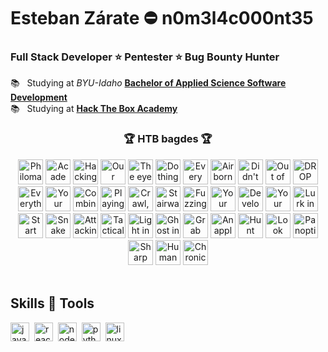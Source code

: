 # Esteban Zárate ⛔ n0m3l4c000nt35

### Full Stack Developer ⭐ Pentester ⭐ Bug Bounty Hunter

📚 &nbsp; Studying at *BYU-Idaho* **[Bachelor of Applied Science Software Development](https://www.byupathway.edu/bachelors-degree/software-development)**<br />
📚 &nbsp; Studying at **[Hack The Box Academy](https://academy.hackthebox.com/)**<br />

<h3 align=center>🏆 HTB bagdes 🏆</h3>

<div align=center>
  <a href="https://academy.hackthebox.com/achievement/badge/978c7e2f-c408-11ed-acfc-bea50ffe6cb4"><img src="https://academy.hackthebox.com/storage/badges/philomath.png" alt="Philomath" width="40" height="40" title="Learning Process"/></a>
  <a href="https://academy.hackthebox.com/achievement/badge/a138b835-c408-11ed-acfc-bea50ffe6cb4"><img src="https://academy.hackthebox.com/storage/badges/academician.png" alt="Academician" width="40" height="40" title="Intro to Academy"/></a>
  <a href="https://academy.hackthebox.com/achievement/badge/e9bbb9e4-01c0-11ef-b18d-bea50ffe6cb4"><img src="https://academy.hackthebox.com/storage/badges/hacking-in-the-wild.png" alt="Hacking in the wild" width="40" height="40" title="Hacking WordPress"/></a>
  <a href="https://academy.hackthebox.com/achievement/badge/e7d0adc7-9403-11ee-bfb6-bea50ffe6cb4"><img src="https://academy.hackthebox.com/storage/badges/our-favorite-seabird.png" alt="Our favorite seabird" width="40" height="40" title="Linux Fundamentals"/></a>
  <a href="https://academy.hackthebox.com/achievement/badge/a90f78ec-c408-11ed-acfc-bea50ffe6cb4"><img src="https://academy.hackthebox.com/storage/badges/the-eye-that-sees-all.png" alt="The eye that sees all" width="40" height="40" title="Network Enumeration with Nmap"/></a>
  <a href="https://academy.hackthebox.com/achievement/badge/3ae24398-e6d8-11ee-b18d-bea50ffe6cb4"><img src="https://academy.hackthebox.com/storage/badges/do-things-the-traditional-way.png" alt="Do things the traditional way" width="40" height="40" title="Introduction to Bash Scripting"/></a>
  <a href="https://academy.hackthebox.com/achievement/badge/40d90a50-a111-11ee-bfb6-bea50ffe6cb4"><img src="https://academy.hackthebox.com/storage/badges/every-road-leads-back-to-root.png" alt="Every road leads back to root" width="40" height="40" title="File Inclusion"/></a>
  <a href="https://academy.hackthebox.com/achievement/badge/b1da3886-a658-11ee-bfb6-bea50ffe6cb4"><img src="https://academy.hackthebox.com/storage/badges/airborne-delivery.png" alt="Airborne delivery" width="40" height="40" title="File Transfers"/></a>
  <a href="https://academy.hackthebox.com/achievement/badge/af6d9da9-f061-11ee-b18d-bea50ffe6cb4"><img src="https://academy.hackthebox.com/storage/badges/didnt-know-a-python-can-do-that.png" alt="Didn't know a python can do that" width="40" height="40" title="DNS Enumeration Using Python"/></a>
  <a href="https://academy.hackthebox.com/achievement/badge/3653e754-a7a6-11ee-bfb6-bea50ffe6cb4"><img src="https://academy.hackthebox.com/storage/badges/out-of-bounds.png" alt="Out of bounds" width="40" height="40" title="Stack-Based Buffer Overflows on Linux x86"/></a>
  <a href="https://academy.hackthebox.com/achievement/badge/1817541c-9bc1-11ee-bfb6-bea50ffe6cb4"><img src="https://academy.hackthebox.com/storage/badges/drop-your-weapon.png" alt="DROP your weapon" width="40" height="40" title="SQL Injection Fundamentals"/></a>
  <a href="https://academy.hackthebox.com/achievement/badge/e23b46aa-955b-11ee-bfb6-bea50ffe6cb4"><img src="https://academy.hackthebox.com/storage/badges/everything-is-connected.png" alt="Everything is connected" width="40" height="40" title="Introduction to Networking"/></a>
  <a href="https://academy.hackthebox.com/achievement/badge/aec5cf1a-c408-11ed-acfc-bea50ffe6cb4"><img src="https://academy.hackthebox.com/storage/badges/your-request-is-my-demand.png" alt="Your request is my demand" width="40" height="40" title="Web Requests"/></a>
  <a href="https://academy.hackthebox.com/achievement/badge/5cf10c64-9663-11ee-bfb6-bea50ffe6cb4"><img src="https://academy.hackthebox.com/storage/badges/combine-the-modules.png" alt="Combine the modules" width="40" height="40" title="Using the Metasploit Framework"/></a>
  <a href="https://academy.hackthebox.com/achievement/badge/b1bf9f58-c408-11ed-acfc-bea50ffe6cb4"><img src="https://academy.hackthebox.com/storage/badges/playing-with-the-mess.png" alt="Playing with the mess" width="40" height="40" title="JavaScript Deobfuscation"/></a>
  <a href="https://academy.hackthebox.com/achievement/badge/b29f4dc2-c408-11ed-acfc-bea50ffe6cb4"><img src="https://academy.hackthebox.com/storage/badges/crawl-walk-run.png" alt="Crawl, walk, run" width="40" height="40" title="Windows Fundamentals"/></a>
  <a href="https://academy.hackthebox.com/achievement/badge/722cb9fb-1c5c-11ef-b18d-bea50ffe6cb4"><img src="https://academy.hackthebox.com/storage/badges/stairway-to-heaven.png" alt="Stairway to Heaven" width="40" height="40" title="Linux Privilege Escalation"/></a>
  <a href="https://academy.hackthebox.com/achievement/badge/6934aa40-9eab-11ee-bfb6-bea50ffe6cb4"><img src="https://academy.hackthebox.com/storage/badges/fuzzing-is-power.png" alt="Fuzzing is power" width="40" height="40" title="Attacking Web Applications with Ffuf"/></a>
  <a href="https://academy.hackthebox.com/achievement/badge/b4002d4d-c408-11ed-acfc-bea50ffe6cb4"><img src="https://academy.hackthebox.com/storage/badges/your-white-belt-training-begins.png" alt="Your white belt training begins" width="40" height="40" title="Introduction to Active Directory"/></a>
  <a href="https://academy.hackthebox.com/achievement/badge/b54141c3-c408-11ed-acfc-bea50ffe6cb4"><img src="https://academy.hackthebox.com/storage/badges/developer.png" alt="Developer" width="40" height="40" title="Introduction to Web Applications"/></a>
  <a href="https://academy.hackthebox.com/achievement/badge/b71a591c-c408-11ed-acfc-bea50ffe6cb4"><img src="https://academy.hackthebox.com/storage/badges/your-first-battle.png" alt="Your first battle" width="40" height="40" title="Getting Started"/></a>
  <a href="https://academy.hackthebox.com/achievement/badge/9884c698-ac4e-11ee-bfb6-bea50ffe6cb4"><img src="https://academy.hackthebox.com/storage/badges/your-first-battle.png" alt="Lurk in the packets" width="40" height="40" title="Intro to Network Traffic Analysis"/></a>
  <a href="https://academy.hackthebox.com/achievement/badge/b982390b-c408-11ed-acfc-bea50ffe6cb4"><img src="https://academy.hackthebox.com/storage/badges/start-building-your-arsenal.png" alt="Start building your arsenal" width="40" height="40" title="Setting Up"/></a>
  <a href="https://academy.hackthebox.com/achievement/badge/7da20aab-e0b7-11ee-b18d-bea50ffe6cb4"><img src="https://academy.hackthebox.com/storage/badges/snake-charmer.png" alt="Snake Charmer" width="40" height="40" title="Introduction to Python 3"/></a>
  <a href="https://academy.hackthebox.com/achievement/badge/31546468-d755-11ee-891c-bea50ffe6cb4"><img src="https://academy.hackthebox.com/storage/badges/attacking-the-registers.png" alt="Attacking the registers" width="40" height="40" title="Stack-Based Buffer Overflows on Windows x86"/></a>
  <a href="https://academy.hackthebox.com/achievement/badge/a257617d-f910-11ed-acfc-bea50ffe6cb4"><img src="https://academy.hackthebox.com/storage/badges/tactical.png" alt="Tactical" width="40" height="40" title="Penetration Testing Process"/></a>
  <a href="https://academy.hackthebox.com/achievement/badge/122cc591-9e02-11ee-bfb6-bea50ffe6cb4"><img src="https://academy.hackthebox.com/storage/badges/light-in-the-dark.png" alt="Light in the dark" width="40" height="40" title="Vulnerability Assessment"/></a>
  <a href="https://academy.hackthebox.com/achievement/badge/db8219a6-f2c5-11ee-b18d-bea50ffe6cb4"><img src="https://academy.hackthebox.com/storage/badges/ghost-in-the-shell.png" alt="Ghost in the shell" width="40" height="40" title="Shells & Payloads"/></a>
  <a href="https://academy.hackthebox.com/achievement/badge/9b227a1b-ff82-11ee-b18d-bea50ffe6cb4"><img src="https://academy.hackthebox.com/storage/badges/grab-the-keys-and-move-laterally.png" alt="Grab the keys and move laterally" width="40" height="40" title="Password Attacks"/></a>
  <a href="https://academy.hackthebox.com/achievement/badge/97720d82-d806-11ee-891c-bea50ffe6cb4"><img src="https://academy.hackthebox.com/storage/badges/an-apple-a-day.png" alt="An apple a day..." width="40" height="40" title="MacOS Fundamentals"/></a>
  <a href="https://academy.hackthebox.com/achievement/badge/f1daafdc-ee33-11ee-b18d-bea50ffe6cb4"><img src="https://academy.hackthebox.com/storage/badges/hunt-the-bug.png" alt="Hunt the bug" width="40" height="40" title="Bug Bounty Hunting Process"/></a>
  <a href="https://academy.hackthebox.com/achievement/badge/4f0dc6ac-eeb8-11ee-b18d-bea50ffe6cb4"><img src="https://academy.hackthebox.com/storage/badges/look-ma-no-mouse.png" alt="Look ma, no mouse!" width="40" height="40" title="Introduction to Windows Command Line"/></a>
  <a href="https://academy.hackthebox.com/achievement/badge/c13772fd-ee32-11ee-b18d-bea50ffe6cb4"><img src="https://academy.hackthebox.com/storage/badges/4a11a1a1d810967184694662d629de2d/logo.png" alt="Panoptic" width="40" height="40" title="Incident Handling Process"/></a>
  <a href="https://academy.hackthebox.com/achievement/badge/856fd975-f047-11ee-b18d-bea50ffe6cb4"><img src="https://academy.hackthebox.com/storage/badges/852647a1f21be70b6893e582578133b9/logo.png" alt="Sharp cliff climber" width="40" height="40" title="Introduction to C#"/></a>
  <a href="https://academy.hackthebox.com/achievement/badge/062c199e-e0a2-11ee-b18d-bea50ffe6cb4"><img src="https://academy.hackthebox.com/storage/badges/a6fe6c6e23b919c7a41fa3ec144d3a82/logo.png" alt="Humanoid" width="40" height="40" title="Brief Intro to Hardware Attacks"/></a>
  <a href="https://academy.hackthebox.com/achievement/badge/23bae0e1-b292-11ee-bfb6-bea50ffe6cb4"><img src="https://academy.hackthebox.com/storage/badges/372e0f41bced75ab64cfe1cbb76de4d0/logo.png" alt="Chronicle champion" width="40" height="40" title="Security Incident Reporting"/></a>
</div>

<br />

## Skills 🥷 Tools

<div>
  <img src="https://upload.vectorlogo.zone/logos/javascript/images/239ec8a4-163e-4792-83b6-3f6d96911757.svg" alt="javascript" width="30" height="30"/>&nbsp;
  <img src="https://www.vectorlogo.zone/logos/reactjs/reactjs-icon.svg" alt="reactjs" width="30" height="30"/>&nbsp;
  <img src="https://www.vectorlogo.zone/logos/nodejs/nodejs-icon.svg" alt="node" width="30" height="30"/>&nbsp;
  <img src="https://www.vectorlogo.zone/logos/python/python-icon.svg" alt="python" width="30" height="30"/>&nbsp;
  <img src="https://www.vectorlogo.zone/logos/linux/linux-icon.svg" alt="linux" width="30" height="30"/>
</div>

